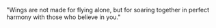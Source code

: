 "Wings are not made for flying alone, but for soaring together in perfect harmony with those who believe in you."

